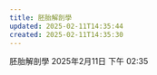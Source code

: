```yaml
---
title: 胚胎解剖學
updated: 2025-02-11T14:35:44
created: 2025-02-11T14:35:30
---
```


胚胎解剖學
2025年2月11日
下午 02:35
